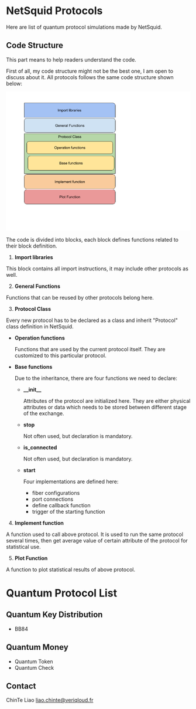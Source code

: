 # NetSquid Protocols
Here are list of quantum protocol simulations made by NetSquid.



## Code Structure

This part means to help readers understand the code.

First of all, my code structure might not be the best one, I am open to discuss about it.
All protocols follows the same code structure shown below:

![NsProtocolCodeStructure](https://github.com/h-oll/netsquid-private/blob/master/NsProtocolCodeStructure.png)

The code is divided into blocks, each block defines functions related to their block definition.


1. **Import libraries**

  This block contains all import instructions, it may include other protocols as well.

2. **General Functions**

  Functions that can be reused by other protocols belong here.

3. **Protocol Class**

  Every new protocol has to be declared as a class and inherit "Protocol" class definition in NetSquid.

  - **Operation functions**
  
    Functions that are used by the current protocol itself. They are customized to this particular protocol.

  - **Base functions**

    Due to the inheritance, there are four functions we need to declare:
    - **\_\_init__**

      Attributes of the protocol are initialized here. They are either physical attributes or data which needs to be stored between different stage of the exchange.

    - **stop**

      Not often used, but declaration is mandatory.

    - **is_connected**

      Not often used, but declaration is mandatory.

    - **start**

      Four implementations are defined here:
        - fiber configurations
        - port connections
        - define callback function
        - trigger of the starting function


4. **Implement function**

  A function used to call above protocol. It is used to run the same protocol several times, then get average value of certain attribute of the protocol for statistical use.

5. **Plot Function**

  A function to plot statistical results of above protocol.


# Quantum Protocol List
## Quantum Key Distribution
- BB84




## Quantum Money
- Quantum Token
- Quantum Check



## Contact
ChinTe Liao
liao.chinte@veriqloud.fr
